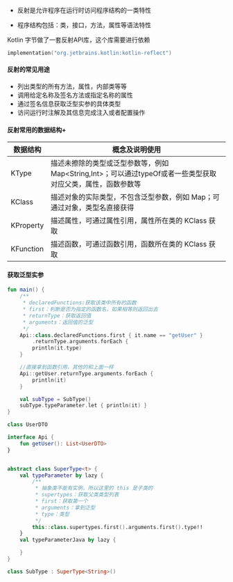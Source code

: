 - 反射是允许程序在运行时访问程序结构的一类特性

- 程序结构包括：类，接口，方法，属性等语法特性

Kotlin 字节做了一套反射API库，这个库需要进行依赖

```kotlin
implementation("org.jetbrains.kotlin:kotlin-reflect")
```

#### 反射的常见用途

- 列出类型的所有方法，属性，内部类等等
- 调用给定名称及签名方法或指定名称的属性
- 通过签名信息获取泛型实参的具体类型
- 访问运行时注解及其信息完成注入或者配置操作

#### 反射常用的数据结构+

| 数据结构  | 概念及说明使用                                               |
| --------- | ------------------------------------------------------------ |
| KType     | 描述未擦除的类型或泛型参数等，例如Map<String,Int>；可以通过typeOf或者一些类型获取对应父类，属性，函数参数等 |
| KClass    | 描述对象的实际类型，不包含泛型参数，例如 Map；可通过对象，类型名直接获得 |
| KProperty | 描述属性，可通过属性引用，属性所在类的 KClass 获取           |
| KFunction | 描述函数，可通过函数引用，函数所在类的 KClass 获取           |

#### 获取泛型实参

```kotlin
fun main() {
    /**
     * declaredFunctions:获取该类中所有的函数
     * first：判断是否为指定的函数名，如果相等则返回出去
     * returnType：获取返回值
     * arguments：返回值的泛型
     */
    Api::class.declaredFunctions.first { it.name == "getUser" }
        .returnType.arguments.forEach {
        println(it.type)
    }

    //直接拿到函数引用，其他的和上面一样
    Api::getUser.returnType.arguments.forEach {
        println(it)
    }

    val subType = SubType()
    subType.typeParameter.let { println(it) }
}

class UserDTO

interface Api {
    fun getUser(): List<UserDTO>
}


abstract class SuperType<t> {
    val typeParameter by lazy {
        /**
         * 抽象类不能有实例，所以这里的 this 是子类的
         * supertypes：获取父类类型列表
         * first：获取第一个
         * arguments：拿到泛型
         * type：类型
         */
        this::class.supertypes.first().arguments.first().type!!
    }
    val typeParameterJava by lazy {

    }
}

class SubType : SuperType<String>()

```

